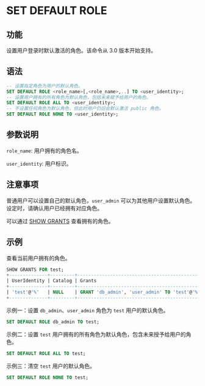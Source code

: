 # SET DEFAULT ROLE

## 功能

设置用户登录时默认激活的角色。该命令从 3.0 版本开始支持。

## 语法

```SQL
-- 设置指定角色为用户的默认角色。
SET DEFAULT ROLE <role_name>[,<role_name>,..] TO <user_identity>;
-- 设置用户拥有的所有角色为默认角色，包括未来赋予给用户的角色。
SET DEFAULT ROLE ALL TO <user_identity>;
-- 不设置任何角色为默认角色，但此时用户仍旧会默认激活 public 角色。
SET DEFAULT ROLE NONE TO <user_identity>; 
```

## 参数说明

`role_name`: 用户拥有的角色名。

`user_identity`: 用户标识。

## 注意事项

普通用户可以设置自己的默认角色，`user_admin` 可以为其他用户设置默认角色。设定时，请确认用户已经拥有对应角色。

可以通过 [SHOW GRANTS](SHOW%20GRANTS.md) 查看拥有的角色。

## 示例

查看当前用户拥有的角色。

```SQL
SHOW GRANTS FOR test;
+--------------+---------+----------------------------------------------+
| UserIdentity | Catalog | Grants                                       |
+--------------+---------+----------------------------------------------+
| 'test'@'%'   | NULL    | GRANT 'db_admin', 'user_admin' TO 'test'@'%' |
+--------------+---------+----------------------------------------------+
```

示例一：设置 `db_admin`、`user_admin` 角色为 `test` 用户的默认角色。

```SQL
SET DEFAULT ROLE db_admin TO test;
```

示例二：设置 `test` 用户拥有的所有角色为默认角色，包含未来授予给用户的角色。

```SQL
SET DEFAULT ROLE ALL TO test;
```

示例三：清空 `test` 用户的默认角色。

```SQL
SET DEFAULT ROLE NONE TO test;
```
